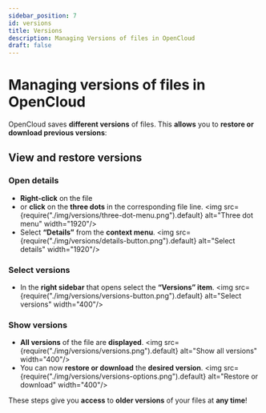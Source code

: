 ```yaml
---
sidebar_position: 7
id: versions
title: Versions
description: Managing Versions of files in OpenCloud
draft: false
---
```


# Managing versions of files in OpenCloud

OpenCloud saves **different versions** of files. This **allows** you to **restore or download previous versions**:

## View and restore versions

### Open details

- **Right-click** on the file
- or **click** on the **three dots** in the corresponding file line.
  <img src={require("./img/versions/three-dot-menu.png").default} alt="Three dot menu" width="1920"/>
- Select **“Details”** from the **context menu**.
  <img src={require("./img/versions/details-button.png").default} alt="Select details" width="1920"/>

### Select versions

- In the **right sidebar** that opens select the **“Versions” item**.
  <img src={require("./img/versions/versions-button.png").default} alt="Select versions" width="400"/>

### Show versions

- **All versions** of the file are **displayed**.
  <img src={require("./img/versions/versions.png").default} alt="Show all versions" width="400"/>
- You can now **restore or download** the **desired version**.
  <img src={require("./img/versions/versions-options.png").default} alt="Restore or download" width="400"/>

These steps give you **access** to **older versions** of your files at **any time**!
